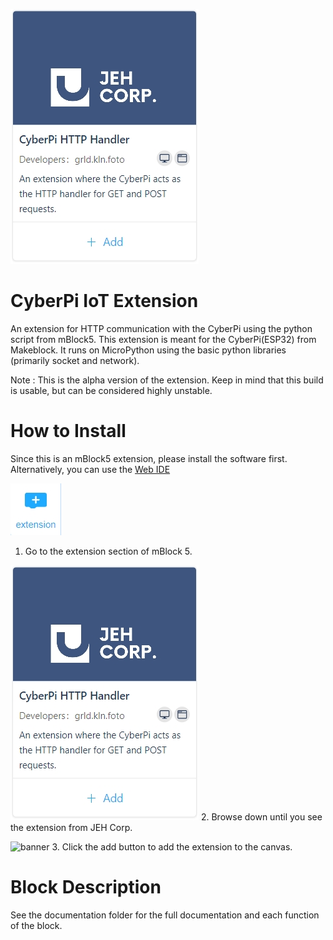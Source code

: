 ![banner](.images/extension_image.jpg)

# CyberPi IoT Extension

An extension for HTTP communication with the CyberPi using the python script from mBlock5.
This extension is meant for the CyberPi(ESP32) from Makeblock. It runs on MicroPython using
the basic python libraries (primarily socket and network).

Note : This is the alpha version of the extension. Keep in mind that this build is usable, but
can be considered highly unstable. 

# How to Install
Since this is an mBlock5 extension, please install the software first. Alternatively, you can
use the [Web IDE](https://ide.mblock.cc)

![banner](.images/step_1.jpg)
1. Go to the extension section of mBlock 5.

![banner](.images/step_2.jpg)
2. Browse down until you see the extension from JEH Corp.

![banner](.images/step_3.jpg)
3. Click the add button to add the extension to the canvas.

# Block Description
See the documentation folder for the full documentation and each function of the block.